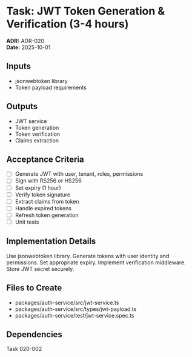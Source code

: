 # Task: JWT Token Generation & Verification (3-4 hours)
**ADR:** ADR-020  
**Date:** 2025-10-01

## Inputs
- jsonwebtoken library
- Token payload requirements

## Outputs
- JWT service
- Token generation
- Token verification
- Claims extraction

## Acceptance Criteria
- [ ] Generate JWT with user, tenant, roles, permissions
- [ ] Sign with RS256 or HS256
- [ ] Set expiry (1 hour)
- [ ] Verify token signature
- [ ] Extract claims from token
- [ ] Handle expired tokens
- [ ] Refresh token generation
- [ ] Unit tests

## Implementation Details
Use jsonwebtoken library. Generate tokens with user identity and permissions. Set appropriate expiry. Implement verification middleware. Store JWT secret securely.

## Files to Create
- packages/auth-service/src/jwt-service.ts
- packages/auth-service/src/types/jwt-payload.ts
- packages/auth-service/test/jwt-service.spec.ts

## Dependencies
Task 020-002